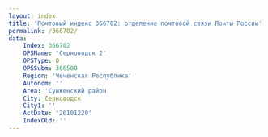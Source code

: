 ```yaml
---
layout: index
title: 'Почтовый индекс 366702: отделение почтовой связи Почты России'
permalink: /366702/
data:
    Index: 366702
    OPSName: 'Серноводск 2'
    OPSType: О
    OPSSubm: 366500
    Region: 'Чеченская Республика'
    Autonom: ''
    Area: 'Сунженский район'
    City: Серноводск
    City1: ''
    ActDate: '20101220'
    IndexOld: ''
---
```

